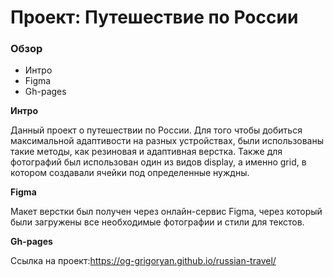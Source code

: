 # Проект: Путешествие по России

### Обзор
* Интро
* Figma
* Gh-pages

**Интро**

Данный проект о путешествии по России.
Для того чтобы добиться максимальной адаптивости на разных устройствах, были использованы такие методы, как резиновая и адаптивная верстка.
Также для фотографий был использован один из видов display, а именно grid, в котором создавали ячейки под определенные нуждны.

**Figma**

Макет верстки был получен через онлайн-сервис Figma, через который были загружены все необходимые фотографии и стили для текстов.

**Gh-pages**

Ссылка на проект:https://og-grigoryan.github.io/russian-travel/
